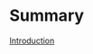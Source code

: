 # Summary

[Introduction](introduction.md)

<!--
- [Hello World](hello-world.md)
  - [Browser](hello/browser.md)
  - [Online tools](hello/online-playground.md)
  - [Terminal](hello/terminal.md)
- [Types and Values](types-and-values.md)
  - [Object](types/object.md)
  - [Array](types/array.md)
- [Variable](variable.md)
  - [Lexical Scope vs Block Scope](variable/scope.md)
- [Operators](operators.md)
  - [Arithmetic](operators/arithmetic.md)
  - [Conditional](operators/conditional.md)
  - [Bitwise](operators/bitwise.md)
- [Conditionals](conditionals.md)
  - [Ternary]()
  - [If / Else]()
  - [Switch]()
- [Loops](loops.md)
  - [For]()
  - [While]()
  - [Do while]()
- [Functions](functions.md)
  - [Arrow function]()
  - [IIFE]()
  - [Contructor function]()
- [Aysnc](aysnc.md)
  - [Callback]()
  - [Promise]()
    - [Async / Await]()
  - [Generator Functions]()

# Concepts

- [Hoisting](hoisting.md)
- [Closure](closure.md)
- [Prototypes](prototypes.md)
  - [Inheritance]()
- [this](this.md)
  - [Call, Apply and Bind]()
- [Event Loop](event-loop.md)

[refrence](refrence.md) -->
